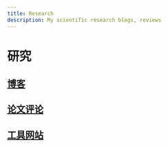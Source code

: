 ```yaml
---
title: Research
description: My scientific research blogs, reviews
---
```


# 研究

## [博客](https://cs1807cwy.github.io/research/blogs/index)

## [论文评论](https://cs1807cwy.github.io/research/paper%20reviews/index)

## [工具网站](https://cs1807cwy.github.io/research/valuable%20sites/index)